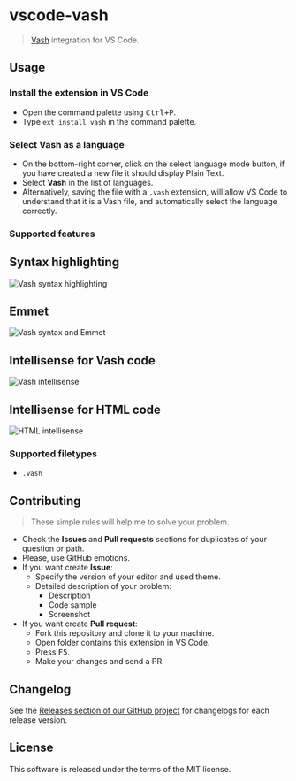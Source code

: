 # vscode-vash

> [Vash](https://github.com/kirbysayshi/vash) integration for VS Code.

## Usage

### Install the extension in VS Code

  * Open the command palette using <kbd>Ctrl+P</kbd>.
  * Type `ext install vash` in the command palette.

### Select **Vash** as a language

  * On the bottom-right corner, click on the select language mode button, if you have created a new file it should display Plain Text.
  * Select **Vash** in the list of languages.
  * Alternatively, saving the file with a `.vash` extension, will allow VS Code to understand that it is a Vash file, and automatically select the language correctly.

### Supported features

## Syntax highlighting

![Vash syntax highlighting](https://cloud.githubusercontent.com/assets/7034281/18608973/99fc9eca-7cff-11e6-9149-2ae2a2dd77c2.png)

## Emmet

![Vash syntax and Emmet](https://cloud.githubusercontent.com/assets/7034281/18608989/c6fcb248-7cff-11e6-9532-d6d5d7f89228.gif)

## Intellisense for Vash code

![Vash intellisense](https://cloud.githubusercontent.com/assets/7034281/18609009/1c0d9b1c-7d00-11e6-96ad-d55b8ded506a.gif)

## Intellisense for HTML code

![HTML intellisense](https://cloud.githubusercontent.com/assets/7034281/18609017/41b8d70a-7d00-11e6-9407-c7c66a84f770.gif)

### Supported filetypes

  * `.vash`

## Contributing

> These simple rules will help me to solve your problem.

  * Check the **Issues** and **Pull requests** sections for duplicates of your question or path.
  * Please, use GitHub emotions.
  * If you want create **Issue**:
    * Specify the version of your editor and used theme.
    * Detailed description of your problem:
      * Description
      * Code sample
      * Screenshot
  * If you want create **Pull request**:
    * Fork this repository and clone it to your machine.
    * Open folder contains this extension in VS Code.
    * Press <kbd>F5</kbd>.
    * Make your changes and send a PR.

## Changelog

See the [Releases section of our GitHub project](https://github.com/mrmlnc/vscode-vash/releases) for changelogs for each release version.

## License

This software is released under the terms of the MIT license.
